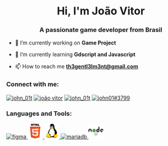 <h1 align="center">Hi, I'm João Vitor</h1>
<h3 align="center">A passionate game developer from Brasil</h3>

- 🔭 I’m currently working on **Game Project**

- 🌱 I’m currently learning **Gdscript and Javascript**

- 📫 How to reach me **th3gentl3lm3nt@gmail.com**

<h3 align="left">Connect with me:</h3>
<p align="left">
<a href="https://twitter.com/john_01t" target="blank"><img align="center" src="https://img.icons8.com/plasticine/2x/twitter--v2.png" alt="john_01t" height="40" width="40" /></a>
<a href="https://linkedin.com/in/joãovitor01t" target="blank"><img align="center" src="https://img.icons8.com/plasticine/2x/linkedin.png" alt="joão vitor" height="40" width="40" /></a>
<a href="https://instagram.com/john_01t" target="blank"><img align="center" src="https://img.icons8.com/plasticine/2x/instagram.png" alt="john_01t" height="40" width="40" /></a>
<a href="https://discord.gg/#3799" target="blank"><img align="center" src="https://img.icons8.com/plasticine/2x/discord-logo.png" alt="john01#3799" height="40" width="40" /></a>
</p>

<h3 align="left">Languages and Tools:</h3>
<p align="left"> <a href="https://www.figma.com/" target="_blank"> <img src="https://www.vectorlogo.zone/logos/figma/figma-icon.svg" alt="figma" width="40" height="40"/> </a> <a href="https://www.w3.org/html/" target="_blank"> <img src="https://raw.githubusercontent.com/devicons/devicon/master/icons/html5/html5-original-wordmark.svg" alt="html5" width="40" height="40"/> </a> <a href="https://www.linux.org/" target="_blank"> <img src="https://raw.githubusercontent.com/devicons/devicon/master/icons/linux/linux-original.svg" alt="linux" width="40" height="40"/> </a> <a href="https://mariadb.org/" target="_blank"> <img src="https://www.vectorlogo.zone/logos/mariadb/mariadb-icon.svg" alt="mariadb" width="40" height="40"/> </a> <a href="https://nodejs.org" target="_blank"> <img src="https://raw.githubusercontent.com/devicons/devicon/master/icons/nodejs/nodejs-original-wordmark.svg" alt="nodejs" width="40" height="40"/> </a> </p>

